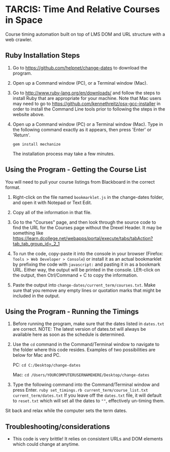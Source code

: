 TARCIS: Time And Relative Courses in Space
==========================================
Course timing automation built on top of LMS DOM and URL structure with a web crawler.

Ruby Installation Steps
--------------------

1. Go to https://github.com/helpnet/change-dates to download the program.

2. Open up a Command window (PC), or a Terminal window (Mac).

3. Go to http://www.ruby-lang.org/en/downloads/ and follow the steps to install Ruby that are appropriate for your machine.
Note that Mac users may need to go to https://github.com/kennethreitz/osx-gcc-installer in order to install the Command Line tools prior to following the steps in the website above.

4. Open up a Command window (PC) or a Terminal window (Mac). Type in the following command exactly as it appears, then press 'Enter' or 'Return'. 

	`gem install mechanize` 
	
	The installation process may take a few minutes.
	
Using the Program - Getting the Course List
--------------------

You will need to pull your course listings from Blackboard in the correct format.

1. Right-click on the file named `bookmarklet.js` in the change-dates folder, and open it with Notepad or Text Edit.

2. Copy all of the information in that file.

3. Go to the "Courses" page, and then look through the source code to find the URL for the Courses page without the Drexel Header. It may be something like https://learn.dcollege.net/webapps/portal/execute/tabs/tabAction?tab_tab_group_id=_2_1

4. To run the code, copy-paste it into the console in your browser (Firefox: `Tools > Web Developer > Console`) or install it as an actual bookmarklet by prefixing the code with `javascript:` and pasting it in as a bookmark URL.
Either way, the output will be printed in the console. LEft-click on the output, then Ctrl/Command + C to copy the information.

5. Paste the output into `change-dates/current_term/courses.txt`. Make sure that you remove any empty lines or quotation marks that might be included in the output.

Using the Program - Running the Timings
--------------------


1. Before running the program, make sure that the dates listed in `dates.txt` are correct. NOTE: The latest version of dates.txt will always be available here as soon as the schedule is determined.

2. Use the `cd` command in the Command/Terminal window to navigate to the folder where this code resides. Examples of two possibilities are below for Mac and PC. 

	PC: `cd C:/Desktop/change-dates` 
	
	Mac: `cd /Users/YOURCOMPUTERUSERNAMEHERE/Desktop/change-dates`

7. Type the following command into the Command/Terminal window and press Enter. `ruby set_timings.rb current_term/course_list.txt current_term/dates.txt`
If you leave off the `dates.txt` file, it will default to `reset.txt` which will set all the dates to `""`, effectively un-timing them.

Sit back and relax while the computer sets the term dates.

Troubleshooting/considerations
------------------------------
* This code is very brittle! It relies on consistent URLs and DOM elements which could change at anytime.
